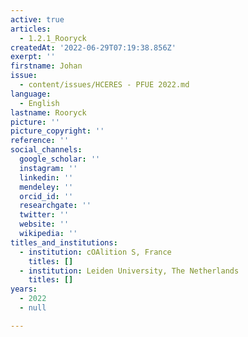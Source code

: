 ```yaml
---
active: true
articles:
  - 1.2.1_Rooryck
createdAt: '2022-06-29T07:19:38.856Z'
exerpt: ''
firstname: Johan
issue:
  - content/issues/HCERES - PFUE 2022.md
language:
  - English
lastname: Rooryck
picture: ''
picture_copyright: ''
reference: ''
social_channels:
  google_scholar: ''
  instagram: ''
  linkedin: ''
  mendeley: ''
  orcid_id: ''
  researchgate: ''
  twitter: ''
  website: ''
  wikipedia: ''
titles_and_institutions:
  - institution: cOAlition S, France
    titles: []
  - institution: Leiden University, The Netherlands
    titles: []
years:
  - 2022
  - null

---
```


